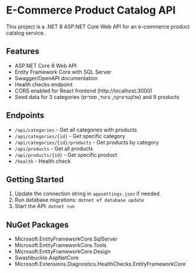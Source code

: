 # E-Commerce Product Catalog API

This project is a .NET 8 ASP.NET Core Web API for an e-commerce product catalog service.

## Features
- ASP.NET Core 8 Web API
- Entity Framework Core with SQL Server
- Swagger/OpenAPI documentation
- Health checks endpoint
- CORS enabled for React frontend (http://localhost:3000)
- Seed data for 3 categories (אלקטרוניקה, ביגוד, ספרים) and 9 products

## Endpoints
- `/api/categories` - Get all categories with products
- `/api/categories/{id}` - Get specific category
- `/api/categories/{id}/products` - Get products by category
- `/api/products` - Get all products
- `/api/products/{id}` - Get specific product
- `/health` - Health check

## Getting Started
1. Update the connection string in `appsettings.json` if needed.
2. Run database migrations: `dotnet ef database update`
3. Start the API: `dotnet run`

## NuGet Packages
- Microsoft.EntityFrameworkCore.SqlServer
- Microsoft.EntityFrameworkCore.Tools
- Microsoft.EntityFrameworkCore.Design
- Swashbuckle.AspNetCore
- Microsoft.Extensions.Diagnostics.HealthChecks.EntityFrameworkCore
